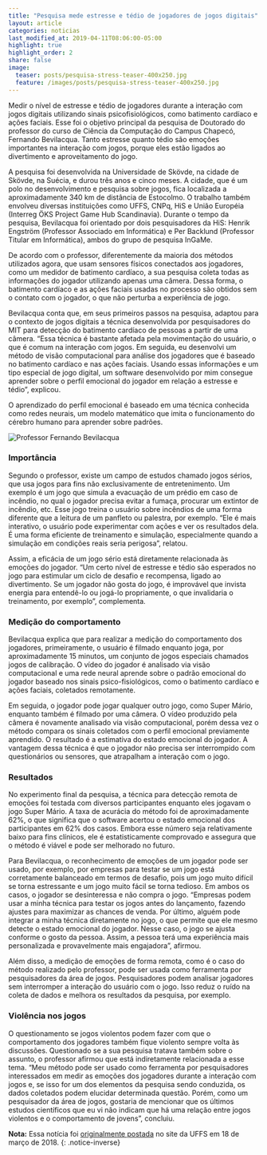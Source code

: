 ```yaml
---
title: "Pesquisa mede estresse e tédio de jogadores de jogos digitais"
layout: article
categories: noticias
last_modified_at: 2019-04-11T08:06:00-05:00
highlight: true
highlight_order: 2
share: false
image:
  teaser: posts/pesquisa-stress-teaser-400x250.jpg
  feature: /images/posts/pesquisa-stress-teaser-400x250.jpg
---
```




Medir o nível de estresse e tédio de jogadores durante a interação com jogos digitais utilizando sinais psicofisiológicos, como batimento cardíaco e ações faciais. Esse foi o objetivo principal da pesquisa de Doutorado do professor do curso de Ciência da Computação do Campus Chapecó, Fernando Bevilacqua. Tanto estresse quanto tédio são emoções importantes na interação com jogos, porque eles estão ligados ao divertimento e aproveitamento do jogo.

A pesquisa foi desenvolvida na Universidade de Skövde, na cidade de Skövde, na Suécia, e durou três anos e cinco meses. A cidade, que é um polo no desenvolvimento e pesquisa sobre jogos, fica localizada a aproximadamente 340 km de distância de Estocolmo. O trabalho também envolveu diversas instituições como UFFS, CNPq, HiS e União Européia (Interreg ÖKS Project Game Hub Scandinavia). Durante o tempo da pesquisa, Bevilacqua foi orientado por dois pesquisadores da HiS: Henrik Engström (Professor Associado em Informática) e Per Backlund (Professor Titular em Informática), ambos do grupo de pesquisa InGaMe.

De acordo com o professor, diferentemente da maioria dos métodos utilizados agora, que usam sensores físicos conectados aos jogadores, como um medidor de batimento cardíaco, a sua pesquisa coleta todas as informações do jogador utilizando apenas uma câmera. Dessa forma, o batimento cardíaco e as ações faciais usadas no processo são obtidos sem o contato com o jogador, o que não perturba a experiência de jogo.

Bevilacqua conta que, em seus primeiros passos na pesquisa, adaptou para o contexto de jogos digitais a técnica desenvolvida por pesquisadores do MIT para detecção do batimento cardíaco de pessoas a partir de uma câmera. “Essa técnica é bastante afetada pela movimentação do usuário, o que é comum na interação com jogos. Em seguida, eu desenvolvi um método de visão computacional para análise dos jogadores que é baseado no batimento cardíaco e nas ações faciais. Usando essas informações e um tipo especial de jogo digital, um software desenvolvido por mim consegue aprender sobre o perfil emocional do jogador em relação a estresse e tédio”, explicou.

O aprendizado do perfil emocional é baseado em uma técnica conhecida como redes neurais, um modelo matemático que imita o funcionamento do cérebro humano para aprender sobre padrões.

![Professor Fernando Bevilacqua](https://www.uffs.edu.br/campi/chapeco/noticias/imagens/pesquisa-de-doutorado-mede-emocoes-de-jogadores-de-jogos-digitais/@@images/d98c0e2f-2dbd-4a44-850f-019606503c11.jpeg)

### Importância

Segundo o professor, existe um campo de estudos chamado jogos sérios, que usa jogos para fins não exclusivamente de entretenimento. Um exemplo é um jogo que simula a evacuação de um prédio em caso de incêndio, no qual o jogador precisa evitar a fumaça, procurar um extintor de incêndio, etc. Esse jogo treina o usuário sobre incêndios de uma forma diferente que a leitura de um panfleto ou palestra, por exemplo. “Ele é mais interativo, o usuário pode experimentar com ações e ver os resultados dela. É uma forma eficiente de treinamento e simulação, especialmente quando a simulação em condições reais seria perigosa”, relatou.

Assim, a eficácia de um jogo sério está diretamente relacionada às emoções do jogador. “Um certo nível de estresse e tédio são esperados no jogo para estimular um ciclo de desafio e recompensa, ligado ao divertimento. Se um jogador não gosta do jogo, é improvável que invista energia para entendê-lo ou jogá-lo propriamente, o que invalidaria o treinamento, por exemplo”, complementa.

### Medição do comportamento

Bevilacqua explica que para realizar a medição do comportamento dos jogadores, primeiramente, o usuário é filmado enquanto joga, por aproximadamente 15 minutos, um conjunto de jogos especiais chamados jogos de calibração. O vídeo do jogador é analisado via visão computacional e uma rede neural aprende sobre o padrão emocional do jogador baseado nos sinais psico-fisiológicos, como o batimento cardíaco e ações faciais, coletados remotamente.

Em seguida, o jogador pode jogar qualquer outro jogo, como Super Mário, enquanto também é filmado por uma câmera. O vídeo produzido pela câmera é novamente analisado via visão computacional, porém dessa vez o método compara os sinais coletados com o perfil emocional previamente aprendido. O resultado é a estimativa do estado emocional do jogador. A vantagem dessa técnica é que o jogador não precisa ser interrompido com questionários ou sensores, que atrapalham a interação com o jogo.

### Resultados

No experimento final da pesquisa, a técnica para detecção remota de emoções foi testada com diversos participantes enquanto eles jogavam o jogo Super Mário. A taxa de acurácia do método foi de aproximadamente 62%, o que significa que o software acertou o estado emocional dos participantes em 62% dos casos. Embora esse número seja relativamente baixo para fins clínicos, ele é estatisticamente comprovado e assegura que o método é viável e pode ser melhorado no futuro.

Para Bevilacqua, o reconhecimento de emoções de um jogador pode ser usado, por exemplo, por empresas para testar se um jogo está corretamente balanceado em termos de desafio, pois um jogo muito difícil se torna estressante e um jogo muito fácil se torna tedioso. Em ambos os casos, o jogador se desinteressa e não compra o jogo. “Empresas podem usar a minha técnica para testar os jogos antes do lançamento, fazendo ajustes para maximizar as chances de venda. Por último, alguém pode integrar a minha técnica diretamente no jogo, o que permite que ele mesmo detecte o estado emocional do jogador. Nesse caso, o jogo se ajusta conforme o gosto da pessoa. Assim, a pessoa terá uma experiência mais personalizada e provavelmente mais engajadora”, afirmou.

Além disso, a medição de emoções de forma remota, como é o caso do método realizado pelo professor, pode ser usada como ferramenta por pesquisadores da área de jogos. Pesquisadores podem analisar jogadores sem interromper a interação do usuário com o jogo. Isso reduz o ruído na coleta de dados e melhora os resultados da pesquisa, por exemplo.

### Violência nos jogos

O questionamento se jogos violentos podem fazer com que o comportamento dos jogadores também fique violento sempre volta às discussões. Questionado se a sua pesquisa tratava também sobre o assunto, o professor afirmou que está indiretamente relacionada a esse tema. “Meu método pode ser usado como ferramenta por pesquisadores interessados em medir as emoções dos jogadores durante a interação com jogos e, se isso for um dos elementos da pesquisa sendo conduzida, os dados coletados podem elucidar determinada questão. Porém, como um pesquisador da área de jogos, gostaria de mencionar que os últimos estudos científicos que eu vi não indicam que há uma relação entre jogos violentos e o comportamento de jovens”, concluiu.

**Nota:** Essa notícia foi [originalmente postada](https://www.uffs.edu.br/campi/chapeco/noticias/pesquisa-mede-estresse-e-tedio-de-jogadores-de-jogos-digitais) no site da UFFS em 18 de março de 2018.
{: .notice-inverse}